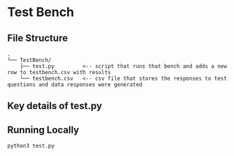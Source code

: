 # Test Bench

## File Structure
```
.
└── TestBench/
    ├── test.py         <-- script that runs that bench and adds a new row to testbench.csv with results
    └── testbench.csv   <-- csv file that stores the responses to test questions and data responses were generated

```


## Key details of test.py


## Running Locally
```bash 
python3 test.py
```